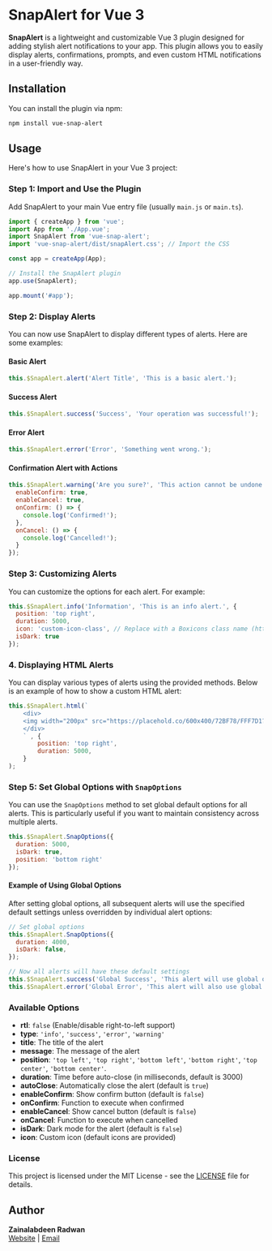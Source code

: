 # SnapAlert for Vue 3

**SnapAlert** is a lightweight and customizable Vue 3 plugin designed for adding stylish alert notifications to your app. This plugin allows you to easily display alerts, confirmations, prompts, and even custom HTML notifications in a user-friendly way.



## Installation

You can install the plugin via npm:

```bash
npm install vue-snap-alert
```

## Usage

Here's how to use SnapAlert in your Vue 3 project:

### Step 1: Import and Use the Plugin

Add SnapAlert to your main Vue entry file (usually `main.js` or `main.ts`).

```javascript
import { createApp } from 'vue';
import App from './App.vue';
import SnapAlert from 'vue-snap-alert';
import 'vue-snap-alert/dist/snapAlert.css'; // Import the CSS

const app = createApp(App);

// Install the SnapAlert plugin
app.use(SnapAlert);

app.mount('#app');
```

### Step 2: Display Alerts

You can now use SnapAlert to display different types of alerts. Here are some examples:

#### Basic Alert

```javascript
this.$SnapAlert.alert('Alert Title', 'This is a basic alert.');
```

#### Success Alert

```javascript
this.$SnapAlert.success('Success', 'Your operation was successful!');
```

#### Error Alert

```javascript
this.$SnapAlert.error('Error', 'Something went wrong.');
```

#### Confirmation Alert with Actions

```javascript
this.$SnapAlert.warning('Are you sure?', 'This action cannot be undone.', {
  enableConfirm: true,
  enableCancel: true,
  onConfirm: () => {
    console.log('Confirmed!');
  },
  onCancel: () => {
    console.log('Cancelled!');
  }
});
```

### Step 3: Customizing Alerts

You can customize the options for each alert. For example:

```javascript
this.$SnapAlert.info('Information', 'This is an info alert.', {
  position: 'top right',
  duration: 5000,
  icon: 'custom-icon-class', // Replace with a Boxicons class name (https://boxicons.com)
  isDark: true
});
```

### 4. Displaying HTML Alerts

You can display various types of alerts using the provided methods. Below is an example of how to show a custom HTML alert:

```javascript
this.$SnapAlert.html(`
    <div>
    <img width="200px" src="https://placehold.co/600x400/72BF78/FFF7D1?text=Snap+Alert+Vue&font=oswald" />
    </div>
    ` , {
        position: 'top right',
        duration: 5000,
    }
);
```


### Step 5: Set Global Options with `SnapOptions`

You can use the `SnapOptions` method to set global default options for all alerts. This is particularly useful if you want to maintain consistency across multiple alerts.

```javascript
this.$SnapAlert.SnapOptions({
  duration: 5000,
  isDark: true,
  position: 'bottom right'
});
```

#### Example of Using Global Options

After setting global options, all subsequent alerts will use the specified default settings unless overridden by individual alert options:

```javascript
// Set global options
this.$SnapAlert.SnapOptions({
  duration: 4000,
  isDark: false,
});

// Now all alerts will have these default settings
this.$SnapAlert.success('Global Success', 'This alert will use global options.');
this.$SnapAlert.error('Global Error', 'This alert will also use global options.');
```

### Available Options

- **rtl**: `false` (Enable/disable right-to-left support)
- **type**: `'info'`, `'success'`, `'error'`, `'warning'`
- **title**: The title of the alert
- **message**: The message of the alert
- **position**: `'top left'`, `'top right'`, `'bottom left'`, `'bottom right'`, `'top center'`, `'bottom center'`.
- **duration**: Time before auto-close (in milliseconds, default is 3000)
- **autoClose**: Automatically close the alert (default is `true`)
- **enableConfirm**: Show confirm button (default is `false`)
- **onConfirm**: Function to execute when confirmed
- **enableCancel**: Show cancel button (default is `false`)
- **onCancel**: Function to execute when cancelled
- **isDark**: Dark mode for the alert (default is `false`)
- **icon**: Custom icon (default icons are provided)

### License

This project is licensed under the MIT License - see the [LICENSE](LICENSE) file for details.

## Author

**Zainalabdeen Radwan**  
[Website](https://picker.sd) | [Email](mailto:zain@picker.sd)
